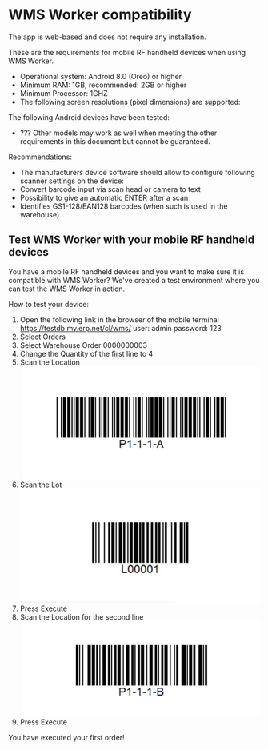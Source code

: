 # WMS Worker compatibility

The app is web-based and does not require any installation. 

These are the requirements for mobile RF handheld devices when using WMS Worker.
- Operational system: Android 8.0 (Oreo) or higher
-	Minimum RAM: 1GB, recommended: 2GB or higher
-	Minimum Processor: 1GHZ
-	The following screen resolutions (pixel dimensions) are supported:

The following Android devices have been tested:
- ???
Other models may work as well when meeting the other requirements in this document but cannot be guaranteed.

Recommendations:
- The manufacturers device software should allow to configure following scanner settings on the device:
- Convert barcode input via scan head or camera to text
- Possibility to give an automatic ENTER after a scan
- Identifies GS1-128/EAN128 barcodes (when such is used in the warehouse)

## Test WMS Worker with your mobile RF handheld devices

You have a mobile RF handheld devices and you want to make sure it is compatible with  WMS Worker?
We've created a test environment where you can test the WMS Worker in action.

How to test your device:
1. Open the following link in the browser of the mobile terminal https://testdb.my.erp.net/cl/wms/ 
user: admin
password: 123
2. Select Orders 
3. Select Warehouse Order 0000000003 
4. Change the Quantity of the first line to 4
5. Scan the Location
![Location](pictures/location.png)
6. Scan the Lot
![Lot](pictures/lot.png)
7. Press Execute
8. Scan the Location for the second line
![Location2](pictures/location2.png)
9. Press Execute

You have executed your first order!

